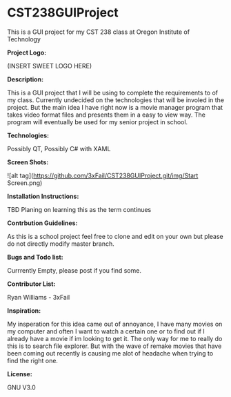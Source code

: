 # CST238GUIProject
This is a GUI project for my CST 238 class at Oregon Institute of Technology 

<b>Project Logo:</b>

(INSERT SWEET LOGO HERE)

<b>Description:</b>

This is a GUI project that I will be using to complete the requirements to of my class. Currently undecided on the technologies that will be involed in the project. But the main idea I have right now is a movie manager program that takes video format files and presents them in a easy to view way. The program will eventually be used for my senior project in school. 

<b>Technologies:</b>

Possibly QT, Possibly C# with XAML

<b>Screen Shots:</b>

![alt tag](https://github.com/3xFail/CST238GUIProject.git/img/Start Screen.png)

<b>Installation Instructions:</b>

TBD Planing on learning this as the term continues 

<b>Contrbution Guidelines:</b>

As this is a school project feel free to clone and edit on your own but please do not directly modify master branch.

<b>Bugs and Todo list:</b>

Currrently Empty, please post if you find some.

<b>Contributor List:</b>

Ryan Williams - 3xFail

<b>Inspiration:</b>

My insperation for this idea came out of annoyance, I have many movies on my computer and often I want to watch a certain one or to find out if I already have a movie if im looking to get it. The only way for me to really do this is to search file explorer. But with the wave of remake movies that have been coming out recently is causing me alot of headache when trying to find the right one. 

<b>License:</b>

GNU V3.0
